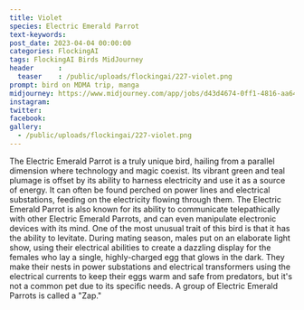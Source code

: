 ```yaml
---
title: Violet
species: Electric Emerald Parrot
text-keywords: 
post_date: 2023-04-04 00:00:00
categories: FlockingAI
tags: FlockingAI Birds MidJourney 
header      :
  teaser    : /public/uploads/flockingai/227-violet.png
prompt: bird on MDMA trip, manga
midjourney: https://www.midjourney.com/app/jobs/d43d4674-0ff1-4816-aa64-7ffabd829670
instagram: 
twitter: 
facebook: 
gallery: 
  - /public/uploads/flockingai/227-violet.png
---
```


The Electric Emerald Parrot is a truly unique bird, hailing from a parallel dimension where technology and magic coexist. Its vibrant green and teal plumage is offset by its ability to harness electricity and use it as a source of energy. It can often be found perched on power lines and electrical substations, feeding on the electricity flowing through them. The Electric Emerald Parrot is also known for its ability to communicate telepathically with other Electric Emerald Parrots, and can even manipulate electronic devices with its mind. One of the most unusual trait of this bird is that it has the ability to levitate. During mating season, males put on an elaborate light show, using their electrical abilities to create a dazzling display for the females who lay a single, highly-charged egg that glows in the dark. They make their nests in power substations and electrical transformers using the electrical currents to keep their eggs warm and safe from predators, but it's not a common pet due to its specific needs. A group of Electric Emerald Parrots is called a "Zap."
